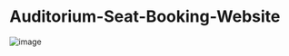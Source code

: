# Auditorium-Seat-Booking-Website
![image](https://github.com/kllaveya/Auditorium-Seat-Booking-Website/assets/97512929/b2ecfc09-e244-4cf8-917c-b5568be5c308)
